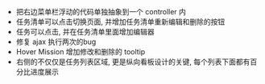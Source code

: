 * 把右边菜单栏浮动的代码单独抽象到一个 controller 内
* 任务清单可以点击切换页面, 并增加任务清单重新编辑和删除的按钮
* 任务可以点击, 并在任务清单里面增加编辑器
* 修复 ajax 执行两次的bug
* Hover Mission 增加修改和删除的 tooltip
* 右侧的不仅仅是任务列表区域, 更是纵向看板设计的关键, 每个列表下面都有百分比进度展示
